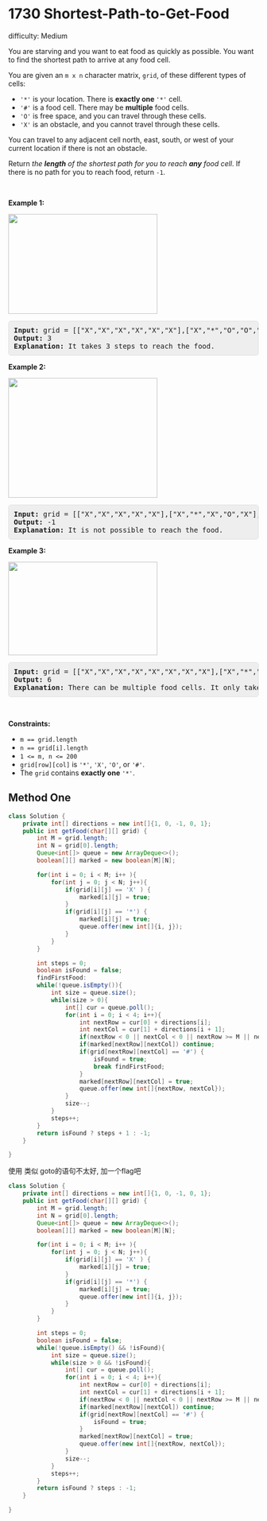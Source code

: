 # 1730 Shortest-Path-to-Get-Food

difficulty: Medium

<style>
        section pre{
          background-color: #eee;
          border: 1px solid #ddd;
          padding:10px;
          border-radius: 5px;
        }
      </style>
<section>
<div><p>You are starving and you want to eat food as quickly as possible. You want to find the shortest path to arrive at any food cell.</p>
<p>You are given an <code>m x n</code> character matrix, <code>grid</code>, of these different types of cells:</p>
<ul>
	<li><code>'*'</code> is your location. There is <strong>exactly one </strong><code>'*'</code> cell.</li>
	<li><code>'#'</code> is a food cell. There may be <strong>multiple</strong> food cells.</li>
	<li><code>'O'</code> is free space, and you can travel through these cells.</li>
	<li><code>'X'</code> is an obstacle, and you cannot travel through these cells.</li>
</ul>
<p>You can travel to any adjacent cell north, east, south, or west of your current location if there is not an obstacle.</p>
<p>Return <em>the <strong>length</strong> of the shortest path for you to reach <strong>any</strong> food cell</em>. If there is no path for you to reach food, return <code>-1</code>.</p>
<p>&nbsp;</p>
<p><strong class="example">Example 1:</strong></p>
<img alt="" src="https://assets.leetcode.com/uploads/2020/09/21/img1.jpg" style="width: 300px; height: 201px;">
<pre><strong>Input:</strong> grid = [["X","X","X","X","X","X"],["X","*","O","O","O","X"],["X","O","O","#","O","X"],["X","X","X","X","X","X"]]
<strong>Output:</strong> 3
<strong>Explanation:</strong> It takes 3 steps to reach the food.
</pre>
<p><strong class="example">Example 2:</strong></p>
<img alt="" src="https://assets.leetcode.com/uploads/2020/09/21/img2.jpg" style="width: 300px; height: 241px;">
<pre><strong>Input:</strong> grid = [["X","X","X","X","X"],["X","*","X","O","X"],["X","O","X","#","X"],["X","X","X","X","X"]]
<strong>Output:</strong> -1
<strong>Explanation:</strong> It is not possible to reach the food.
</pre>
<p><strong class="example">Example 3:</strong></p>
<img alt="" src="https://assets.leetcode.com/uploads/2020/09/21/img3.jpg" style="width: 300px; height: 188px;">
<pre><strong>Input:</strong> grid = [["X","X","X","X","X","X","X","X"],["X","*","O","X","O","#","O","X"],["X","O","O","X","O","O","X","X"],["X","O","O","O","O","#","O","X"],["X","X","X","X","X","X","X","X"]]
<strong>Output:</strong> 6
<strong>Explanation:</strong> There can be multiple food cells. It only takes 6 steps to reach the bottom food.</pre>
<p>&nbsp;</p>
<p><strong>Constraints:</strong></p>
<ul>
	<li><code>m == grid.length</code></li>
	<li><code>n == grid[i].length</code></li>
	<li><code>1 &lt;= m, n &lt;= 200</code></li>
	<li><code>grid[row][col]</code> is <code>'*'</code>, <code>'X'</code>, <code>'O'</code>, or <code>'#'</code>.</li>
	<li>The <code>grid</code> contains <strong>exactly one</strong> <code>'*'</code>.</li>
</ul>
</div></section>
 
 ## Method One 
 
```java
class Solution {
    private int[] directions = new int[]{1, 0, -1, 0, 1};
    public int getFood(char[][] grid) {
        int M = grid.length;
        int N = grid[0].length;
        Queue<int[]> queue = new ArrayDeque<>();
        boolean[][] marked = new boolean[M][N];

        for(int i = 0; i < M; i++ ){
            for(int j = 0; j < N; j++){
                if(grid[i][j] == 'X' ) {
                    marked[i][j] = true;
                }
                if(grid[i][j] == '*') {
                    marked[i][j] = true;
                    queue.offer(new int[]{i, j});
                }
            }
        }

        int steps = 0;
        boolean isFound = false;
        findFirstFood:
        while(!queue.isEmpty()){
            int size = queue.size();
            while(size > 0){
                int[] cur = queue.poll();
                for(int i = 0; i < 4; i++){
                    int nextRow = cur[0] + directions[i];
                    int nextCol = cur[1] + directions[i + 1];
                    if(nextRow < 0 || nextCol < 0 || nextRow >= M || nextCol >= N) continue;
                    if(marked[nextRow][nextCol]) continue;
                    if(grid[nextRow][nextCol] == '#') {
                        isFound = true;
                        break findFirstFood;
                    }
                    marked[nextRow][nextCol] = true;
                    queue.offer(new int[]{nextRow, nextCol});
                }
                size--;
            }
            steps++;
        }
        return isFound ? steps + 1 : -1;
    }

}

````
使用 类似 goto的语句不太好, 加一个flag吧

```java
class Solution {
    private int[] directions = new int[]{1, 0, -1, 0, 1};
    public int getFood(char[][] grid) {
        int M = grid.length;
        int N = grid[0].length;
        Queue<int[]> queue = new ArrayDeque<>();
        boolean[][] marked = new boolean[M][N];

        for(int i = 0; i < M; i++ ){
            for(int j = 0; j < N; j++){
                if(grid[i][j] == 'X' ) {
                    marked[i][j] = true;
                }
                if(grid[i][j] == '*') {
                    marked[i][j] = true;
                    queue.offer(new int[]{i, j});
                }
            }
        }

        int steps = 0;
        boolean isFound = false;
        while(!queue.isEmpty() && !isFound){
            int size = queue.size();
            while(size > 0 && !isFound){
                int[] cur = queue.poll();
                for(int i = 0; i < 4; i++){
                    int nextRow = cur[0] + directions[i];
                    int nextCol = cur[1] + directions[i + 1];
                    if(nextRow < 0 || nextCol < 0 || nextRow >= M || nextCol >= N) continue;
                    if(marked[nextRow][nextCol]) continue;
                    if(grid[nextRow][nextCol] == '#') {
                        isFound = true;
                    }
                    marked[nextRow][nextCol] = true;
                    queue.offer(new int[]{nextRow, nextCol});
                }
                size--;
            }
            steps++;
        }
        return isFound ? steps : -1;
    }

}
````
